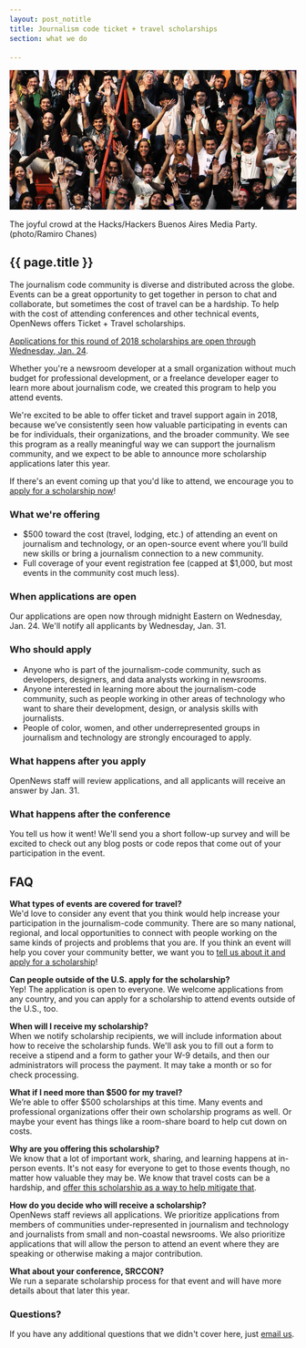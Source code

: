 ```yaml
---
layout: post_notitle
title: Journalism code ticket + travel scholarships
section: what we do

---
```

<img src="/media/img/index_opennewsphoto.jpg" class="topline">
<p class="caption">The joyful crowd at the Hacks/Hackers Buenos Aires Media Party. (photo/Ramiro Chanes)</p>

<h2>{{ page.title }}</h2>

<p class="bodybig">The journalism code community is diverse and distributed across the globe. Events can be a great opportunity to get together in person to chat and collaborate, but sometimes the cost of travel can be a hardship. To help with the cost of attending conferences and other technical events, OpenNews offers Ticket + Travel scholarships.</p> 

<p class="bodybig"><a href="https://docs.google.com/forms/d/e/1FAIpQLSe_FVTcK-VouOcqbjzn_-8T1jl4oRHW44R1ZnLYDK7H3RI5vQ/viewform">Applications for this round of 2018 scholarships are open through Wednesday, Jan. 24</a>.</p>

Whether you're a newsroom developer at a small organization without much budget for professional development, or a freelance developer eager to learn more about journalism code, we created this program to help you attend events.

We're excited to be able to offer ticket and travel support again in 2018, because we’ve consistently seen how valuable participating in events can be for individuals, their organizations, and the broader community. We see this program as a really meaningful way we can support the journalism community, and we expect to be able to announce more scholarship applications later this year.

If there's an event coming up that you'd like to attend, we encourage you to [apply for a scholarship now](https://docs.google.com/forms/d/e/1FAIpQLSe_FVTcK-VouOcqbjzn_-8T1jl4oRHW44R1ZnLYDK7H3RI5vQ/viewform)!

### What we're offering

* $500 toward the cost (travel, lodging, etc.) of attending an event on journalism and technology, or an open-source event where you’ll build new skills or bring a journalism connection to a new community.
* Full coverage of your event registration fee (capped at $1,000, but most events in the community cost much less).

### When applications are open

Our applications are open now through midnight Eastern on Wednesday, Jan. 24. We'll notify all applicants by Wednesday, Jan. 31.

### Who should apply

* Anyone who is part of the journalism-code community, such as developers, designers, and data analysts working in newsrooms.
* Anyone interested in learning more about the journalism-code community, such as people working in other areas of technology who want to share their development, design, or analysis skills with journalists.
* People of color, women, and other underrepresented groups in journalism and technology are strongly encouraged to apply.

### What happens after you apply

OpenNews staff will review applications, and all applicants will receive an answer by Jan. 31.

### What happens after the conference

You tell us how it went! We'll send you a short follow-up survey and will be excited to check out any blog posts or code repos that come out of your participation in the event.

## FAQ

**What types of events are covered for travel?**  
We'd love to consider any event that you think would help increase your participation in the journalism-code community. There are so many national, regional, and local opportunities to connect with people working on the same kinds of projects and problems that you are. If you think an event will help you cover your community better, we want you to [tell us about it and apply for a scholarship](https://docs.google.com/forms/d/e/1FAIpQLSe_FVTcK-VouOcqbjzn_-8T1jl4oRHW44R1ZnLYDK7H3RI5vQ/viewform)!

**Can people outside of the U.S. apply for the scholarship?**  
Yep! The application is open to everyone. We welcome applications from any country, and you can apply for a scholarship to attend events outside of the U.S., too.

**When will I receive my scholarship?**  
When we notify scholarship recipients, we will include information about how to receive the scholarship funds. We'll ask you to fill out a form to receive a stipend and a form to gather your W-9 details, and then our administrators will process the payment. It may take a month or so for check processing.
 
**What if I need more than $500 for my travel?**  
We’re able to offer $500 scholarships at this time. Many events and professional organizations offer their own scholarship programs as well. Or maybe your event has things like a room-share board to help cut down on costs.

**Why are you offering this scholarship?**  
We know that a lot of important work, sharing, and learning happens at in-person events. It's not easy for everyone to get to those events though, no matter how valuable they may be. We know that travel costs can be a hardship, and [offer this scholarship as a way to help mitigate that](/blog/ticket-travel-scholarship).

**How do you decide who will receive a scholarship?**  
OpenNews staff reviews all applications. We prioritize applications from members of communities under-represented in journalism and technology and journalists from small and non-coastal newsrooms. We also prioritize applications that will allow the person to attend an event where they are speaking or otherwise making a major contribution.

**What about your conference, SRCCON?**  
We run a separate scholarship process for that event and will have more details about that later this year.

### Questions?
If you have any additional questions that we didn't cover here, just [email us](mailto:info@opennews.org).
